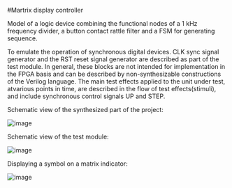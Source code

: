 #Martrix display controller

Model of a logic device combining the functional nodes of a 1 kHz frequency divider, a button contact rattle filter and a FSM for generating sequence.

To emulate the operation of synchronous digital devices. CLK sync signal generator and the RST reset signal generator are described as part of the test module. In general, these blocks are not intended for implementation in the FPGA basis and can be described by non-synthesizable constructions of the Verilog language. The main test effects applied to the unit under test, atvarious points in time, are described in the flow of test effects(stimuli), and include synchronous control signals UP and STEP.

Schematic view of the synthesized part of the project:

![image](https://user-images.githubusercontent.com/81770156/166634777-38dcf837-37d3-47c1-85d9-0bb44425fd27.png)

Schematic view of the test module:

![image](https://user-images.githubusercontent.com/81770156/166634946-cc86cd00-9811-4225-b2ab-489aa11c4e74.png)

Displaying a symbol on a matrix indicator:

![image](https://user-images.githubusercontent.com/81770156/166635446-43e1f2d5-a60a-49f5-85ab-d5659f781122.png)



